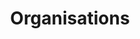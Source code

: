 ---
title: Organisations
subheading: Create a fully branded experience for your team
icon: business
order: 8
pitch:
  - heading: Access control for your team
    text: Control your team's access to sites on CloudCannon.
    icon: organizing-projects
  - heading: Team management
    text: Sharing each individual site with team members is an administration nightmare. With organisations, you can share all of your sites, and future sites at once. 
    icon: followers
  - heading: Make CloudCannon your own
    text: With organisations you can change the interface colours and add a logo to brand CloudCannon as your own.
    icon: wireframing
---
